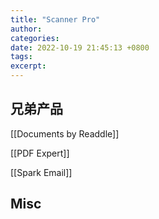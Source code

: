 ```yaml
---
title: "Scanner Pro"
author: 
categories: 
date: 2022-10-19 21:45:13 +0800
tags: 
excerpt: 
---
```







## 兄弟产品

[[Documents by Readdle]]

[[PDF Expert]]

[[Spark Email]]

## Misc






